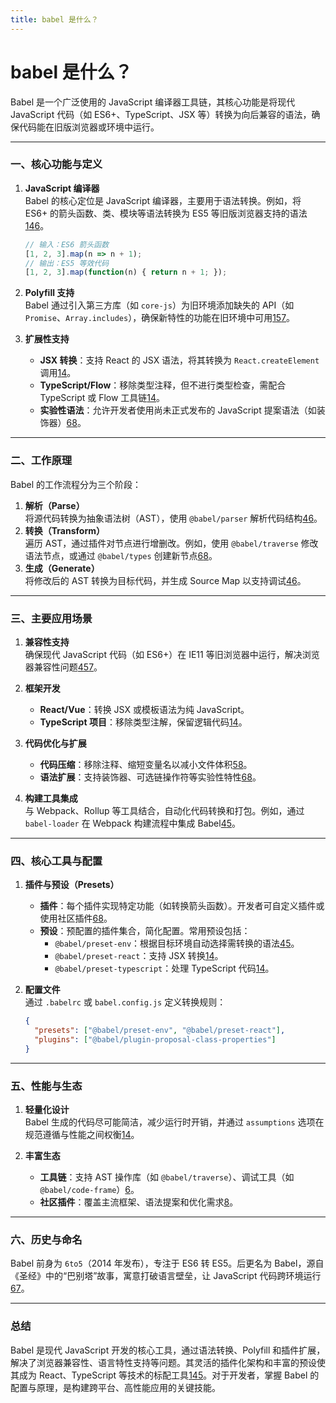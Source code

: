 ```yaml
---
title: babel 是什么？
---
```


# babel 是什么？

Babel 是一个广泛使用的 JavaScript 编译器工具链，其核心功能是将现代 JavaScript 代码（如 ES6+、TypeScript、JSX 等）转换为向后兼容的语法，确保代码能在旧版浏览器或环境中运行。

---

### 一、**核心功能与定义**
1. **JavaScript 编译器**  
   Babel 的核心定位是 JavaScript 编译器，主要用于语法转换。例如，将 ES6+ 的箭头函数、类、模块等语法转换为 ES5 等旧版浏览器支持的语法[1](@ref)[4](@ref)[6](@ref)。  
   ```javascript
   // 输入：ES6 箭头函数
   [1, 2, 3].map(n => n + 1);
   // 输出：ES5 等效代码
   [1, 2, 3].map(function(n) { return n + 1; });
   ```

2. **Polyfill 支持**  
   Babel 通过引入第三方库（如 `core-js`）为旧环境添加缺失的 API（如 `Promise`、`Array.includes`），确保新特性的功能在旧环境中可用[1](@ref)[5](@ref)[7](@ref)。

3. **扩展性支持**  
   - **JSX 转换**：支持 React 的 JSX 语法，将其转换为 `React.createElement` 调用[1](@ref)[4](@ref)。
   - **TypeScript/Flow**：移除类型注释，但不进行类型检查，需配合 TypeScript 或 Flow 工具链[1](@ref)[4](@ref)。
   - **实验性语法**：允许开发者使用尚未正式发布的 JavaScript 提案语法（如装饰器）[6](@ref)[8](@ref)。

---

### 二、**工作原理**
Babel 的工作流程分为三个阶段：  
1. **解析（Parse）**  
   将源代码转换为抽象语法树（AST），使用 `@babel/parser` 解析代码结构[4](@ref)[6](@ref)。
2. **转换（Transform）**  
   遍历 AST，通过插件对节点进行增删改。例如，使用 `@babel/traverse` 修改语法节点，或通过 `@babel/types` 创建新节点[6](@ref)[8](@ref)。
3. **生成（Generate）**  
   将修改后的 AST 转换为目标代码，并生成 Source Map 以支持调试[4](@ref)[6](@ref)。

---

### 三、**主要应用场景**
1. **兼容性支持**  
   确保现代 JavaScript 代码（如 ES6+）在 IE11 等旧浏览器中运行，解决浏览器兼容性问题[4](@ref)[5](@ref)[7](@ref)。

2. **框架开发**  
   - **React/Vue**：转换 JSX 或模板语法为纯 JavaScript。
   - **TypeScript 项目**：移除类型注解，保留逻辑代码[1](@ref)[4](@ref)。

3. **代码优化与扩展**  
   - **代码压缩**：移除注释、缩短变量名以减小文件体积[5](@ref)[8](@ref)。
   - **语法扩展**：支持装饰器、可选链操作符等实验性特性[6](@ref)[8](@ref)。

4. **构建工具集成**  
   与 Webpack、Rollup 等工具结合，自动化代码转换和打包。例如，通过 `babel-loader` 在 Webpack 构建流程中集成 Babel[4](@ref)[5](@ref)。

---

### 四、**核心工具与配置**
1. **插件与预设（Presets）**  
   - **插件**：每个插件实现特定功能（如转换箭头函数）。开发者可自定义插件或使用社区插件[6](@ref)[8](@ref)。
   - **预设**：预配置的插件集合，简化配置。常用预设包括：
     - `@babel/preset-env`：根据目标环境自动选择需转换的语法[4](@ref)[5](@ref)。
     - `@babel/preset-react`：支持 JSX 转换[1](@ref)[4](@ref)。
     - `@babel/preset-typescript`：处理 TypeScript 代码[1](@ref)[4](@ref)。

2. **配置文件**  
   通过 `.babelrc` 或 `babel.config.js` 定义转换规则：  
   ```json
   {
     "presets": ["@babel/preset-env", "@babel/preset-react"],
     "plugins": ["@babel/plugin-proposal-class-properties"]
   }
   ```

---

### 五、**性能与生态**
1. **轻量化设计**  
   Babel 生成的代码尽可能简洁，减少运行时开销，并通过 `assumptions` 选项在规范遵循与性能之间权衡[1](@ref)[4](@ref)。

2. **丰富生态**  
   - **工具链**：支持 AST 操作库（如 `@babel/traverse`）、调试工具（如 `@babel/code-frame`）[6](@ref)。
   - **社区插件**：覆盖主流框架、语法提案和优化需求[8](@ref)。

---

### 六、**历史与命名**
Babel 前身为 `6to5`（2014 年发布），专注于 ES6 转 ES5。后更名为 Babel，源自《圣经》中的“巴别塔”故事，寓意打破语言壁垒，让 JavaScript 代码跨环境运行[6](@ref)[7](@ref)。

---

### 总结
Babel 是现代 JavaScript 开发的核心工具，通过语法转换、Polyfill 和插件扩展，解决了浏览器兼容性、语言特性支持等问题。其灵活的插件化架构和丰富的预设使其成为 React、TypeScript 等技术的标配工具[1](@ref)[4](@ref)[5](@ref)。对于开发者，掌握 Babel 的配置与原理，是构建跨平台、高性能应用的关键技能。